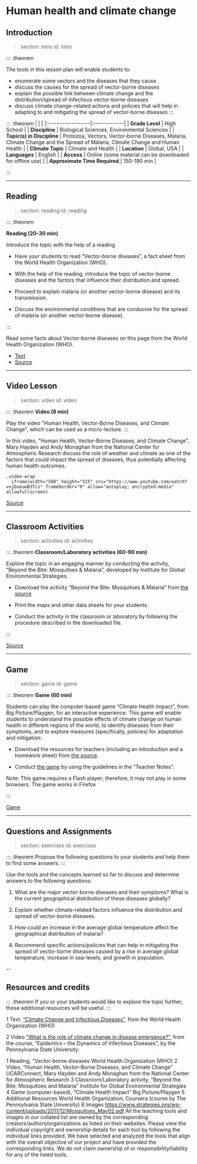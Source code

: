# Human health and climate change

## Introduction
> section: intro
> id: intro

::: .theorem



The tools in this lesson plan will enable students to:

* enumerate some vectors and the diseases that they cause
* discuss the causes for the spread of vector-borne diseases
* explain the possible link between climate change and the distribution/spread of infectious vector-borne diseases
* discuss climate change-related actions and policies that will help in adapting to and mitigating the spread of vector-borne diseases
:::


::: .theorem
|    |    |
|:------------------|:-------------|
| __Grade Level__ 	| High School |
| __Discipline__		| Biological Sciences, Environmental Sciences |
| __Topic(s) in Discipline__	| Protozoa, Vectors, Vector-borne Diseases, Malaria, Climate Change and the Spread of Malaria, Climate Change and Human Health |
| __Climate Topic__ 	| Climate and Health |
| __Location__		| Global, USA |
| __Languages__ 		| English |
| __Access__  		| Online (some material can be downloaded for offline use) |
| __Approximate Time Required__	| 	150-190 min |

:::




---

## Reading
> section: reading
> id: reading

::: .theorem

__Reading (20-30 min)__

Introduce the topic with the help of a reading

* Have your students to read “Vector-borne diseases”, a fact sheet from the World Health Organization (WHO).

* With the help of the reading, introduce the topic of vector-borne diseases and the factors that influence their distribution and spread.

* Proceed to explain malaria (or another vector-borne disease) and its transmission.

* Discuss the environmental conditions that are conducive for the spread of malaria (or another vector-borne disease).

:::


Read some facts about Vector-borne diseases on this page from the World Health Organization (WHO).
* [Text](./resources/Vector-borne-diseases.pdf)
* [Source](http://www.who.int/news-room/fact-sheets/detail/vector-borne-diseases)





---

## Video Lesson
> section: video
> id: video

::: .theorem
__Video (8 min)__

Play the video "Human Health, Vector-Borne Diseases, and Climate Change", which can be used as a  micro-lecture.
:::

In this video, "Human Health, Vector-Borne Diseases, and Climate Change", Mary Hayden and Andy Monaghan from the National Center for Atmospheric Research discuss the role of weather and climate as one of the factors that could impact the spread of diseases, thus potentially affecting human health outcomes.

    .video-wrap
      iframe(width="560" height="315" src="https://www.youtube.com/watch?v=jDueuwB3Tcs" frameborder="0" allow="autoplay; encrypted-media" allowfullscreen)


[Source](https://www.youtube.com/watch?v=jDueuwB3Tcs)

---


## Classroom Activities
> section: activities
> id: activities

::: .theorem
__Classroom/Laboratory activities (60-90 min)__

Explore the topic in an engaging manner by conducting the activity, “Beyond the Bite: Mosquitoes & Malaria”, developed by Institute for Global Environmental Strategies.

* Download the activity “Beyond the Bite: Mosquitoes & Malaria” from [the source](https://www.strategies.org/wp-content/uploads/2011/12/Mosquitoes_May02.pdf)

* Print the maps and other data sheets for your students.

* Conduct the activity in the classroom or laboratory by following the procedure described in the 
downloaded file.

:::


[Source](https://www.strategies.org/wp-content/uploads/2011/12/Mosquitoes_May02.pdf)




---


## Game
> section: game
> id: game

::: .theorem
__Game (60 min)__

Students can play the computer-based game “Climate Health Impact”, from Big Picture/Playgen, for an interactive experience. This game will enable students to understand the possible effects of climate change on human health in different regions of the world, to identify diseases from their symptoms, and to explore measures (specifically, policies) for adaptation and mitigation:

* Download the resources for teachers (including an introduction and a homework sheet) from 
[the source](https://bigpictureeducation.com/climate-health-impact-game).

* Conduct [the game](http://playgen.com/play/climate-health-impact/) by using the guidelines in the “Teacher Notes”.

Note: This game requires a Flash player; therefore, it may not play in some browsers. The game works in Firefox

:::

[Game](http://playgen.com/play/climate-health-impact/)



---

## Questions and Assignments
> section: exercises
> id: exercises

::: .theorem
Propose the following questions to your students and help them to find some answers.
:::

Use the tools and the concepts learned so far to discuss and determine answers to the following questions:

1. What are the major vector-borne diseases and their symptoms? What is the current geographical distribution of these diseases globally?

2. Explain whether climate-related factors influence the distribution and spread of vector-borne diseases.

3. How could an increase in the average global temperature affect the geographical distribution of malaria?

4. Recommend specific actions/policies that can help in mitigating the spread of vector-borne diseases caused by a rise in average global temperature, increase in sea-levels, and growth in population.


--

## Resources and credits
::: .theorem
If you or your students would like to explore the topic further, these additional resources will be useful.
:::

1 	Text. [“Climate Change and Infectious Diseases”](http://www.who.int/globalchange/environment/en/chapter6.pdf), from the World Health Organization (WHO)

2 	Video [“What is the role of climate change in disease emergence?”](https://www.coursera.org/lecture/epidemics/what-is-the-role-of-climate-change-in-disease-emergence-2EXqq), from the course, “Epidemics – the Dynamics of Infectious Diseases”, by the Pennsylvania State University:


1 	Reading, “Vector-borne diseases 	World Health Organization (WHO)
2 	Video, “Human Health, Vector-Borne Diseases, and Climate Change” 	UCARConnect, Mary Hayden and Andy Monaghan from the National Center for Atmospheric Research
3 	Classroom/Laboratory activity, “Beyond the Bite: Mosquitoes and Malaria” 	Institute for Global Environmental Strategies
4 	Game (computer-based), “Climate Health Impact” 	Big Picture/Playgen
5 	Additional Resources 	World Health Organization; Coursera (course by The Pennsylvania State University)
6 	Images 	https://www.strategies.org/wp-content/uploads/2011/12/Mosquitoes_May02.pdf
All the teaching tools and images  in our collated list are owned by the corresponding creators/authors/organizations as  listed on their websites. Please view the individual copyright and ownership details for each tool by following the individual links provided. We have selected and analyzed the tools that align with the overall objective of our project and have provided the corresponding links. We do not claim ownership of or responsibility/liability for any of the listed tools. 

